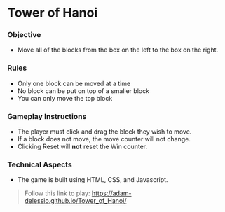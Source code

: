 # Tower of Hanoi

### Objective
- Move all of the blocks from the box on the left to the box on the right.

### Rules
- Only one block can be moved at a time
- No block can be put on top of a smaller block
- You can only move the top block

### Gameplay Instructions
- The player must click and drag the block they wish to move.
- If a block does not move, the move counter will not change.
- Clicking Reset will **not** reset the Win counter.

### Technical Aspects
- The game is built using HTML, CSS, and Javascript.

>Follow this link to play: https://adam-delessio.github.io/Tower_of_Hanoi/
